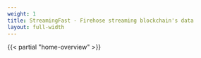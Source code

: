 ```yaml
---
weight: 1
title: StreamingFast - Firehose streaming blockchain's data
layout: full-width
---
```


{{< partial "home-overview" >}}
